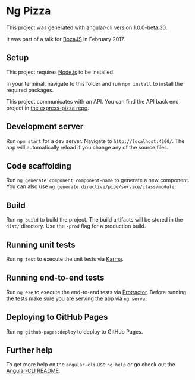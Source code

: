 # Ng Pizza

This project was generated with [angular-cli](https://github.com/angular/angular-cli) version 1.0.0-beta.30.

It was part of a talk for [BocaJS](https://www.meetup.com/Boca-JS/) in February 2017.

## Setup

This project requires [Node.js](https://nodejs.org/) to be installed.

In your terminal, navigate to this folder and run `npm install` to install the required packages.

This project communicates with an API. You can find the API back end project in [the express-pizza repo](https://github.com/khalifenizar/express-pizza).

## Development server
Run `npm start` for a dev server. Navigate to `http://localhost:4200/`. The app will automatically reload if you change any of the source files.

## Code scaffolding

Run `ng generate component component-name` to generate a new component. You can also use `ng generate directive/pipe/service/class/module`.

## Build

Run `ng build` to build the project. The build artifacts will be stored in the `dist/` directory. Use the `-prod` flag for a production build.

## Running unit tests

Run `ng test` to execute the unit tests via [Karma](https://karma-runner.github.io).

## Running end-to-end tests

Run `ng e2e` to execute the end-to-end tests via [Protractor](http://www.protractortest.org/).
Before running the tests make sure you are serving the app via `ng serve`.

## Deploying to GitHub Pages

Run `ng github-pages:deploy` to deploy to GitHub Pages.

## Further help

To get more help on the `angular-cli` use `ng help` or go check out the [Angular-CLI README](https://github.com/angular/angular-cli/blob/master/README.md).
